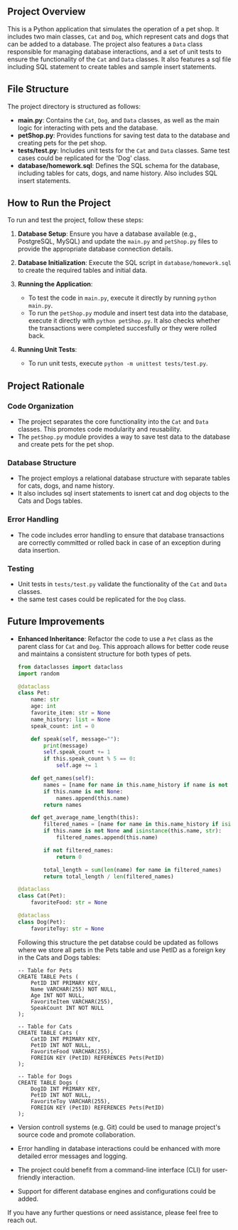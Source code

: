 ## Project Overview

This is a Python application that simulates the operation of a pet shop. It includes two main classes, `Cat` and `Dog`, which represent cats and dogs that can be added to a database. The project also features a `Data` class responsible for managing database interactions, and a set of unit tests to ensure the functionality of the `Cat` and `Data` classes. It also features a sql file including SQL statement to create tables and sample insert statements.

## File Structure

The project directory is structured as follows:

- **main.py**: Contains the `Cat`, `Dog`, and `Data` classes, as well as the main logic for interacting with pets and the database.
- **petShop.py**: Provides functions for saving test data to the database and creating pets for the pet shop.
- **tests/test.py**: Includes unit tests for the `Cat` and `Data` classes. Same test cases could be replicated for the 'Dog' class.
- **database/homework.sql**: Defines the SQL schema for the database, including tables for cats, dogs, and name history. Also includes SQL insert statements.

## How to Run the Project

To run and test the project, follow these steps:

1. **Database Setup**: Ensure you have a database available (e.g., PostgreSQL, MySQL) and update the `main.py` and `petShop.py` files to provide the appropriate database connection details.

2. **Database Initialization**: Execute the SQL script in `database/homework.sql` to create the required tables and initial data.

3. **Running the Application**:
    - To test the code in `main.py`, execute it directly by running `python main.py`.
    - To run the `petShop.py` module and insert test data into the database, execute it directly with `python petShop.py`. It also checks whether the transactions were completed succesfully or they were rolled back.

4. **Running Unit Tests**:
    - To run unit tests, execute `python -m unittest tests/test.py`.

## Project Rationale

### Code Organization

- The project separates the core functionality into the `Cat` and `Data` classes. This promotes code modularity and reusability.
- The `petShop.py` module provides a way to save test data to the database and create pets for the pet shop.

### Database Structure

- The project employs a relational database structure with separate tables for cats, dogs, and name history. 
- It also includes sql insert statements to isnert cat and dog objects to the Cats and Dogs tables.

### Error Handling

- The code includes error handling to ensure that database transactions are correctly committed or rolled back in case of an exception during data insertion.

### Testing

- Unit tests in `tests/test.py` validate the functionality of the `Cat` and `Data` classes.
- the same test cases could be replicated for the `Dog` class.

## Future Improvements

- **Enhanced Inheritance**: Refactor the code to use a `Pet` class as the parent class for `Cat` and `Dog`. This approach allows for better code reuse and maintains a consistent structure for both types of pets.

    ```python
    from dataclasses import dataclass
    import random

    @dataclass
    class Pet:
        name: str
        age: int
        favorite_item: str = None
        name_history: list = None
        speak_count: int = 0

        def speak(self, message=""):
            print(message)
            self.speak_count += 1
            if this.speak_count % 5 == 0:
                self.age += 1

        def get_names(self):
            names = [name for name in this.name_history if name is not None]
            if this.name is not None:
                names.append(this.name)
            return names

        def get_average_name_length(this):
            filtered_names = [name for name in this.name_history if isinstance(name, str)]
            if this.name is not None and isinstance(this.name, str):
                filtered_names.append(this.name)

            if not filtered_names:
                return 0

            total_length = sum(len(name) for name in filtered_names)
            return total_length / len(filtered_names)

    @dataclass
    class Cat(Pet):
        favoriteFood: str = None

    @dataclass
    class Dog(Pet):
        favoriteToy: str = None
    ```
    Following this structure the pet databse could be updated as follows where we store all pets in the Pets table and use PetID as a foreign key in the Cats and Dogs tables:

    ```
    -- Table for Pets
    CREATE TABLE Pets (
        PetID INT PRIMARY KEY,
        Name VARCHAR(255) NOT NULL,
        Age INT NOT NULL,
        FavoriteItem VARCHAR(255),
        SpeakCount INT NOT NULL
    );

    -- Table for Cats
    CREATE TABLE Cats (
        CatID INT PRIMARY KEY,
        PetID INT NOT NULL,
        FavoriteFood VARCHAR(255),
        FOREIGN KEY (PetID) REFERENCES Pets(PetID)
    );

    -- Table for Dogs
    CREATE TABLE Dogs (
        DogID INT PRIMARY KEY,
        PetID INT NOT NULL,
        FavoriteToy VARCHAR(255),
        FOREIGN KEY (PetID) REFERENCES Pets(PetID)
    );
    ```

- Version controll systems (e.g. Git) could be used to manage project's source code and promote collaboration. 
- Error handling in database interactions could be enhanced with more detailed error messages and logging.
- The project could benefit from a command-line interface (CLI) for user-friendly interaction.
- Support for different database engines and configurations could be added.

If you have any further questions or need assistance, please feel free to reach out.

